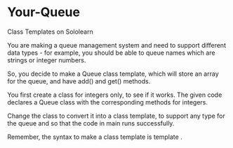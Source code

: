 # Your-Queue
Class Templates on Sololearn

You are making a queue management system and need to support different data types - for example, you should be able to queue names which are strings or integer numbers.

So, you decide to make a Queue class template, which will store an array for the queue, and have add() and get() methods.

You first create a class for integers only, to see if it works. The given code declares a Queue class with the corresponding methods for integers.

Change the class to convert it into a class template, to support any type for the queue and so that the code in main runs successfully.

Remember, the syntax to make a class template is template <class T> .
